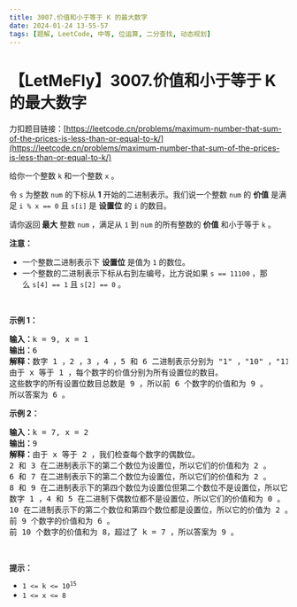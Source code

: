 ```yaml
---
title: 3007.价值和小于等于 K 的最大数字
date: 2024-01-24 13-55-57
tags: [题解, LeetCode, 中等, 位运算, 二分查找, 动态规划]
---
```


# 【LetMeFly】3007.价值和小于等于 K 的最大数字

力扣题目链接：[https://leetcode.cn/problems/maximum-number-that-sum-of-the-prices-is-less-than-or-equal-to-k/](https://leetcode.cn/problems/maximum-number-that-sum-of-the-prices-is-less-than-or-equal-to-k/)

<p>给你一个整数&nbsp;<code>k</code>&nbsp;和一个整数&nbsp;<code>x</code>&nbsp;。</p>

<p>令 <code>s</code>&nbsp;为整数&nbsp;<code>num</code>&nbsp;的下标从 <strong>1</strong>&nbsp;开始的二进制表示。我们说一个整数&nbsp;<code>num</code>&nbsp;的 <strong>价值</strong>&nbsp;是满足&nbsp;<code>i % x == 0</code> 且&nbsp;<code><font face="monospace">s[i]</font></code>&nbsp;是 <strong>设置位</strong>&nbsp;的 <code>i</code>&nbsp;的数目。</p>

<p>请你返回<strong>&nbsp;最大</strong>&nbsp;整数<em>&nbsp;</em><code>num</code>&nbsp;，满足从 <code>1</code>&nbsp;到 <code>num</code>&nbsp;的所有整数的 <strong>价值</strong>&nbsp;和小于等于 <code>k</code>&nbsp;。</p>

<p><b>注意：</b></p>

<ul>
	<li>一个整数二进制表示下 <strong>设置位</strong>&nbsp;是值为 <code>1</code>&nbsp;的数位。</li>
	<li>一个整数的二进制表示下标从右到左编号，比方说如果&nbsp;<code>s == 11100</code>&nbsp;，那么&nbsp;<code>s[4] == 1</code> 且&nbsp;<code>s[2] == 0</code>&nbsp;。</li>
</ul>

<p>&nbsp;</p>

<p><strong class="example">示例 1：</strong></p>

<pre>
<b>输入：</b>k = 9, x = 1
<b>输出：</b>6
<b>解释：</b>数字 1 ，2 ，3 ，4 ，5 和 6 二进制表示分别为 "1" ，"10" ，"11" ，"100" ，"101" 和 "110" 。
由于 x 等于 1 ，每个数字的价值分别为所有设置位的数目。
这些数字的所有设置位数目总数是 9 ，所以前 6 个数字的价值和为 9 。
所以答案为 6 。</pre>

<p><strong class="example">示例 2：</strong></p>

<pre>
<b>输入：</b>k = 7, x = 2
<b>输出：</b>9
<b>解释：</b>由于 x 等于 2 ，我们检查每个数字的偶数位。
2 和 3 在二进制表示下的第二个数位为设置位，所以它们的价值和为 2 。
6 和 7 在二进制表示下的第二个数位为设置位，所以它们的价值和为 2 。
8 和 9 在二进制表示下的第四个数位为设置位但第二个数位不是设置位，所以它们的价值和为 2 。
数字 1 ，4 和 5 在二进制下偶数位都不是设置位，所以它们的价值和为 0 。
10 在二进制表示下的第二个数位和第四个数位都是设置位，所以它的价值为 2 。
前 9 个数字的价值和为 6 。
前 10 个数字的价值和为 8，超过了 k = 7 ，所以答案为 9 。</pre>

<p>&nbsp;</p>

<p><strong>提示：</strong></p>

<ul>
	<li><code>1 &lt;= k &lt;= 10<sup>15</sup></code></li>
	<li><code>1 &lt;= x &lt;= 8</code></li>
</ul>


    
